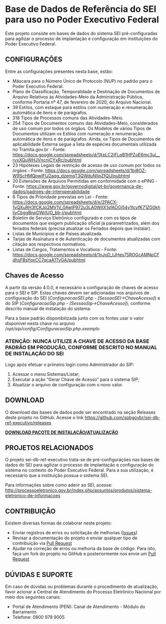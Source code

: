 # Base de Dados de Referência do SEI para uso no Poder Executivo Federal

Este projeto consiste em bases de dados do sistema SEI pré-configuradas para agilizar o processo de implantação e configuração em instituições do Poder Executivo Federal.

## CONFIGURAÇÕES

Entre as configurações presentes nesta base, estão:

* Máscara para o Número Único de Protocolo (NUP) no padrão para o Poder Executivo Federal.
* Plano de Classificação, Temporalidade e Destinação de Documentos de Arquivo Relativos às Atividades-Meio da Administração Pública, conforme Portaria nº 47, de fevereiro de 2020, do Arquivo Nacional.
* 39 Estilos, com estaque para estilos com numeração e renumeração automática de itens e de parágrafos.
* 318 Tipos de Processos comuns das Atividades-Meio.
* 254 Tipos de Documentos comuns das Atividades-Meio, considerados de uso comum por todos os órgãos. Os Modelos de vários Tipos de Documentos utilizam os Estilos com numeração e renumeração automática de itens e de parágrafos. Ainda, os Tipos de Documentos de aplicabilidade Externa segue a lista de espécies documentais utilizada no Tramita.gov.br - Fonte: https://docs.google.com/spreadsheets/d/1XpLC2iFLqB1HPZoE6mc3ul__rvxXQuWHJVncnjCYxRc/pubhtml
* 23 Hipóteses Legais de restrição de acesso de uso comum por todos os órgãos - Fonte: https://docs.google.com/spreadsheets/d/1bj8OZ-W9ScHMQpwIFlJ2aqg_dzemqT3QWduNIIpZfQU/pubhtml
* 20 Extensões de Arquivos Permitidas em conformidade com o ePING - Fonte: https://www.gov.br/governodigital/pt-br/governanca-de-dados/padroes-de-interoperabilidade
* 6 Tipos de Prioridade previstas em Lei - Fonte: https://docs.google.com/spreadsheets/d/e/2PACX-1vQXuRH3fCKJp2MV1V_0AwlP972u3LA0WIIX1sfADGj54v1tcyfK71ZG0khliyCbggBnpDWrlUO_bb-l/pubhtml
* Boletim de Serviço Eletrônico configurado e com os tipos de documentos que exigem publicação oficial já parametrizados, além dos feriados federais (precisa atualizar os Feriados depois que instalar).
* Listas de Municípios e de Países atualizada.
* Tarjas de Assinatura e de Autenticação de documentos atualizadas com citação aos respectivos normativos.
* Listas de Cargos, Tratamentos e Vocativos - Fonte: https://docs.google.com/spreadsheets/d/1nJoD_tJHes75ROGcAMNpCFdhsFBsYqxCC7qcaA1TyGA/pubhtml

## Chaves de Acesso

A partir da versão 4.0.0, é necessário a configuração de chaves de acesso para o SEI e SIP. Estas chaves devem ser adicionadas nos arquivos de configuração do SEI (_ConfiguracaoSEI.php - [SessaoSEI->ChaveAcesso]_) e do SIP (_ConfiguracaoSip.php - [SessaoSip->ChaveAcesso]_), conforme descrito manual de instalação do sistema.

Para a base padrão disponibilizada junto com os fontes usar o valor disponível nesta chave no arquivo _/opt/sip/config/ConfiguracaoSip.php.exemplo_

### ATENÇÃO: NUNCA UTILIZE A CHAVE DE ACESSO DA BASE PADRÃO EM PRODUÇÃO, CONFORME DESCRITO NO MANUAL DE INSTALAÇÃO DO SEI

Logo após efetuar o primeiro login como Administrador do SIP:

1) Acessar o menu Sistemas/Listar;
2) Executar a ação “Gerar Chave de Acesso” para o sistema SIP;
3) Atualizar o arquivo de configuração com o novo valor.


## DOWNLOAD

O download das bases de dados pode ser encontrado na seção Releases deste projeto no GitHub.
Acesse o link https://github.com/spbgovbr/sei-db-ref-executivo/releases

**[DOWNLOAD PACOTE DE INSTALAÇÃO/ATUALIZAÇÃO](https://github.com/spbgovbr/sei-db-ref-executivo/releases)**


## PROJETOS RELACIONADOS

O projeto sei-db-ref-executivo trata-se de pré-configurações nas bases de dados do SEI para agilizar o processo de implantação e configuração do sistema no contexto do Poder Executivo Federal.
Para a sua utilização, é necessário que a instituição possua o sistema SEI.

Para informações sobre como aderir ao SEI, acesse:
http://processoeletronico.gov.br/index.php/assuntos/produtos/sistema-eletronico-de-informacoes


## CONTRIBUIÇÃO

Existem diversas formas de colaborar neste projeto:

* Enviar registros de erros ou solicitação de melhorias ([Issues](https://github.com/spbgovbr/sei-db-ref-executivo/issues))
* Revisar a documentação do projeto e enviar qualquer tipo de contribuição via [Pull Request](https://github.com/spbgovbr/sei-db-ref-executivo/pulls)
* Ajudar na correção de erros ou melhoria da base de código. Para isto, faça um fork do projeto no GitHub e posteriormente nos envie um [Pull Request](https://github.com/spbgovbr/sei-db-ref-executivo/pulls)


## DÚVIDAS E SUPORTE 

Em caso de dúvidas ou problemas durante o procedimento de atualização, favor acionar a Central de Atendimento do Processo Eletrônico Nacional por meio dos seguintes canais:

- Portal de Atendimento (PEN): Canal de Atendimento - Módulo do Barramento
- Telefone: 0800 978 9005

